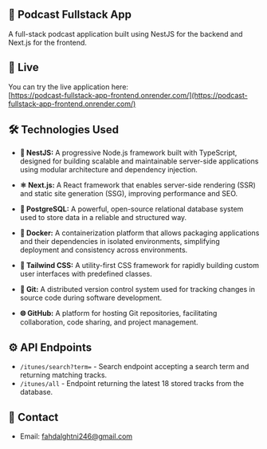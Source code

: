 ## 📝 Podcast Fullstack App

A full-stack podcast application built using NestJS for the backend and Next.js for the frontend.

## 🚀 Live

You can try the live application here:  
[https://podcast-fullstack-app-frontend.onrender.com/](https://podcast-fullstack-app-frontend.onrender.com/)

## 🛠️ Technologies Used 
  
-  **🧱 NestJS:** A progressive Node.js framework built with TypeScript, designed for building scalable and maintainable server-side applications using modular architecture and dependency injection.

- **⚛️ Next.js:** A React framework that enables server-side rendering (SSR) and static site generation (SSG), improving performance and SEO.

- **🐘 PostgreSQL:** A powerful, open-source relational database system used to store data in a reliable and structured way.

- **🐳 Docker:** A containerization platform that allows packaging applications and their dependencies in isolated environments, simplifying deployment and consistency across environments.

- **🎨 Tailwind CSS:** A utility-first CSS framework for rapidly building custom user interfaces with predefined classes.

- **🔧 Git:** A distributed version control system used for tracking changes in source code during software development.

- **🌐 GitHub:** A platform for hosting Git repositories, facilitating collaboration, code sharing, and project management.


## ⚙️ API Endpoints

- `/itunes/search?term=` - Search endpoint accepting a search term and returning matching tracks.  
- `/itunes/all` - Endpoint returning the latest 18 stored tracks from the database.



## 📧 Contact

- Email: fahdalghtni246@gmail.com

